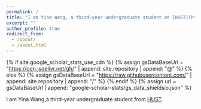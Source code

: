 ```yaml
---
permalink: /
title: "I am Yina Wang, a third-year undergraduate student at [HUST](https://hust.edu.cn/)"
excerpt: ""
author_profile: true
redirect_from: 
  - /about/
  - /about.html
---
```


{% if site.google_scholar_stats_use_cdn %}
{% assign gsDataBaseUrl = "https://cdn.jsdelivr.net/gh/" | append: site.repository | append: "@" %}
{% else %}
{% assign gsDataBaseUrl = "https://raw.githubusercontent.com/" | append: site.repository | append: "/" %}
{% endif %}
{% assign url = gsDataBaseUrl | append: "google-scholar-stats/gs_data_shieldsio.json" %}

<span class='anchor' id='about-me'></span>

I am Yina Wang,a third-year undergraduate student from [HUST](https://hust.edu.cn/).

<!--这种是注释，我给你保留在这里面了，你以后好参考 My research interest includes CV,NLP,LLM,UI Intelligence, and LLM-based Agents.-->



<!--
# 🔥 News

- 🎉🎉 2025.01: **UICopilot** has been selected as WWW 2025 Oral!

# 📝 Publications

- \* indicates equal contribution. † indicates corresponding author.
<div class='paper-box'><div class='paper-box-image'><div><div class="badge">WWW 2025 Oral</div><img src='images/UIcopilot.png' alt="UIcopilot" width="100%"></div></div>
<div class='paper-box-text' markdown="1">
  
[UICopilot: Automating UI Synthesis via Hierarchical Code Generation from Webpage Designs](https://openreview.net/pdf?id=faMbH0wkye) 
  
Yi Gui\*, Yao Wan†, Zhen Li\*, **Zhongyi Zhang**\*, Dongping Chen, Hongyu Zhang, Yi Su, Bohua Chen, Xing Zhou, Wenbin Jiang, Xiangliang Zhang
</div>
</div>

# 🍀 In Submission
<div class='paper-box'><div class='paper-box-image'><div><div class="badge">KDD 2025</div><img src='images/LaTCoder.png' alt="LaTCoder" width="100%"></div></div>
<div class='paper-box-text' markdown="1">
  
[LaTCoder: Converting Webpage Design to Code with Layout-as-Thought](https://openreview.net/pdf?id=faMbH0wkye)
  
Yi Gui\*, Zhen Li\*, **Zhongyi Zhang**\*, Guohao Wang\*, Tianpeng Lv, Gaoyang Jiang, Yi Liu, Dongping Chen, Yao Wan†, Hongyu Zhang, Wenbin Jiang, Xuanhua Shi, Hai Jin
</div>
</div>

<div class='paper-box'><div class='paper-box-image'><div><div class="badge">KDD 2025</div><img src='images/JudgeAnything.png' alt="Judge Anything" width="100%"></div></div>
<div class='paper-box-text' markdown="1">

[Judge Anything: MLLM as a Judge Across Any Modality](https://arxiv.org/pdf/2503.17489)
  
Shu Pu\*, Yaochen Wang\*, Dongping Chen\*, Yuhang Chen\*, Guohao Wang\*, Qi Qin\*, **Zhongyi Zhang**\*, Zhiyuan Zhang\*, Zetong Zhou\*, Shuang Gong\*, Yi Gui, Yao Wan†, Philip S. Yu
</div>
</div>
- This paper is still under submission, so I haven't made it public. The link above is not to our paper.


# 🎖 Honors and Awards
<div style="display: flex; align-items: center;">
  <img src='images/Scholarship.png' alt='National Scholarship' width='300' style="margin-right: 10px;" />
  <div>
    <span style="font-style: italic;">• 2024.10</span>, National Scholarship 🎉🎉🎉
  </div>
</div>



# 📖 Educations
- *2022.09 - 2026.06(expected)*,  BEng., Huazhong University of Science and Technology



# 💬 Invited Talks


# 💻 Internships
- *2024.05 - Present*, Research Internship in One lab at HUST
  
I have been collaborating with [Yao Wan](http://wanyao.me), Yi Gui on research in UI Intelligence. Additionally, I have been working alongside Yao Wan and Dongping Chen on MLLM-as-a-Judge. Looking ahead, I aspire to delve into MCTS-UI.
-->


